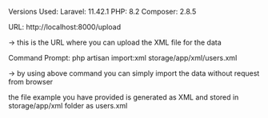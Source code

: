 Versions Used:
Laravel: 11.42.1
PHP: 8.2
Composer: 2.8.5

URL: http://localhost:8000/upload

-> this is the URL where you can upload the XML file for the data

Command Prompt:
php artisan import:xml storage/app/xml/users.xml

-> by using above command you can simply import the data without request from browser

the file example you have provided is generated as XML and stored in storage/app/xml folder as users.xml
